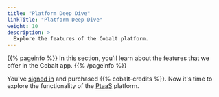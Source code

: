 ```yaml
---
title: "Platform Deep Dive"
linkTitle: "Platform Deep Dive"
weight: 10
description: >
  Explore the features of the Cobalt platform.
---
```


{{% pageinfo %}}
In this section, you'll learn about the features that we offer in the Cobalt app.
{{% /pageinfo %}}

You've [signed in](/getting-started/sign-in/) and purchased {{% cobalt-credits %}}. Now it's time to explore the functionality of the [PtaaS](/getting-started/glossary/#pentest-as-a-service-ptaas) platform.

